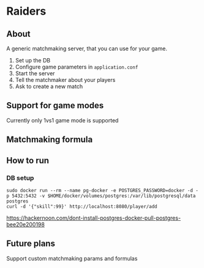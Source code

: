 Raiders
==============
About
--------
A generic matchmaking server, that you can use for your game.
1. Set up the DB
2. Configure game parameters in `application.conf`
3. Start the server
4. Tell the matchmaker about your players
5. Ask to create a new match

Support for game modes
----------------------
Currently only 1vs1 game mode is supported

Matchmaking formula
--------------------

How to run
-----------
### DB setup
```shell script
sudo docker run --rm --name pg-docker -e POSTGRES_PASSWORD=docker -d -p 5432:5432 -v $HOME/docker/volumes/postgres:/var/lib/postgresql/data  postgres
curl -d '{"skill":99}' http://localhost:8080/player/add
```
https://hackernoon.com/dont-install-postgres-docker-pull-postgres-bee20e200198

Future plans
------------
Support custom matchmaking params and formulas